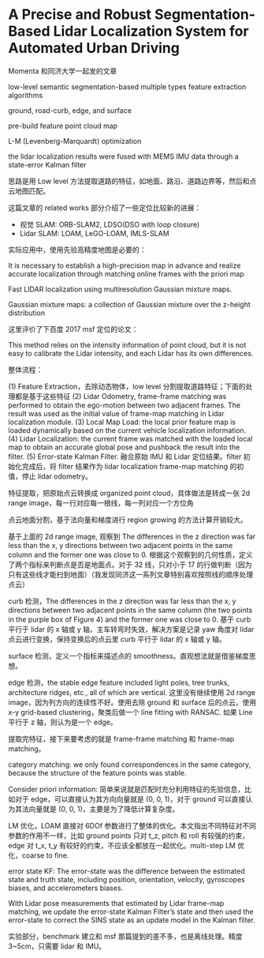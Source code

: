 # A Precise and Robust Segmentation-Based Lidar Localization System for Automated Urban Driving

Momenta 和同济大学一起发的文章

low-level semantic segmentation-based multiple types feature extraction algorithms

ground, road-curb, edge, and surface

pre-build feature point cloud map

L-M (Levenberg-Marquardt) optimization

the lidar localization results were fused with MEMS IMU data through a state-error Kalman filter

思路是用 Low level 方法提取道路的特征，如地面、路沿、道路边界等，然后和点云地图匹配。

这篇文章的 related works 部分介绍了一些定位比较新的进展：

- 视觉 SLAM: ORB-SLAM2, LDSO(DSO with loop closure)
- Lidar SLAM: LOAM, LeGO-LOAM, IMLS-SLAM

实际应用中，使用先验高精度地图是必要的：

It is necessary to establish a high-precision map in advance and realize accurate localization through
matching online frames with the priori map

Fast LIDAR localization using multiresolution Gaussian mixture maps.

Gaussian mixture maps: a collection of Gaussian mixture over the z-height distribution

这里评价了下百度 2017 msf 定位的论文：

This method relies on the intensity information of point cloud, but it is not easy to calibrate the Lidar intensity, and each Lidar has its own differences.


整体流程：

(1) Feature Extraction，去除动态物体，low level 分割提取道路特征；下面的处理都是基于这些特征
(2) Lidar Odometry, frame-frame matching was performed to obtain the ego-motion between two adjacent frames. The result was used as the initial value of frame-map matching in Lidar localization module.
(3) Local Map Load: the local prior feature map is loaded dynamically based on the current vehicle localization information.
(4) Lidar Localization: the current frame was matched with the loaded local map to obtain an accurate global pose and pushback the result into the filter.
(5) Error-state Kalman Filter. 融合原始 IMU 和 Lidar 定位结果。filter 初始化完成后，将 filter 结果作为 lidar localization frame-map matching 的初值，停止 lidar odometry。

特征提取，把原始点云转换成 organized point cloud，具体做法是转成一张 2d range image，每一行对应每一根线，每一列对应一个方位角

点云地面分割，基于法向量和梯度进行 region growing 的方法计算开销较大。

基于上面的 2d range image, 观察到 The differences in the z direction was far less than the x, y directions between two adjacent points in the same column and the former one was close to 0. 根据这个观察到的几何性质，定义了两个指标来判断点是否是地面点。对于 32 线，只对小于 17 的行做判断（因为只有这些线才能扫到地面）（我发现同济这一系列文章特别喜欢按照线的顺序处理点云）

curb 检测，The differences in the z direction was far less than the x, y directions between two adjacent points in the same column (the two points in the purple box of Figure 4) and the former one was close to 0. 基于 curb 平行于 lidar 的 x 轴或 y 轴，主车转弯时失效，解决方案是记录 yaw 角度对 lidar 点云进行变换，保持变换后的点云里 curb 平行于 lidar 的 x 轴或 y 轴。

surface 检测，定义一个指标来描述点的 smoothness。直观想法就是借鉴梯度思想。

edge 检测，the stable edge feature included light poles, tree trunks, architecture ridges, etc., all of which are vertical. 这里没有继续使用 2d range image，因为列方向的连续性不好。使用去除 ground 和 surface 后的点云，使用 x-y grid-based clustering，聚类后做一个 line fitting with RANSAC. 如果 Line 平行于 z 轴，则认为是一个 edge。

提取完特征，接下来要考虑的就是 frame-frame matching 和 frame-map matching。

category matching: we only found correspondences in the same category, because the structure of the feature points was stable.

Consider priori information: 简单来说就是匹配时充分利用特征的先验信息，比如对于 edge，可以直接认为其方向向量就是 (0, 0, 1)，对于 ground 可以直接认为其法向量就是 (0, 0, 1)，主要是为了降低计算复杂度。

LM 优化，LOAM 直接对 6DOf 参数进行了整体的优化。本文指出不同特征对不同参数的作用不一样，比如 ground points 只对 t_z, pitch 和 roll 有较强的约束，edge 对 t_x, t_y 有较好的约束，不应该全都放在一起优化。multi-step LM 优化，coarse to fine.


error state KF: The error-state was the difference between the estimated state and truth state, including position, orientation, velocity, gyroscopes biases, and accelerometers biases.

With Lidar pose measurements that estimated by Lidar frame-map matching, we update the error-state Kalman Filter’s state and then used the error-state to correct the SINS state as an update model in the Kalman filter.

实验部分，benchmark 建立和 msf 那篇提到的差不多，也是离线处理。精度 3~5cm，只需要 lidar 和 IMU。
